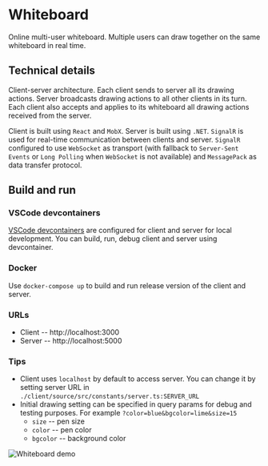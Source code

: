 # Whiteboard

Online multi-user whiteboard. Multiple users can draw together on the same whiteboard in real time.

## Technical details

Client-server architecture. Each client sends to server all its drawing actions. Server broadcasts drawing actions to all other clients in its turn. Each client also accepts and applies to its whiteboard all drawing actions received from the server.

Client is built using `React` and `MobX`. Server is built using `.NET`. `SignalR` is used for real-time communication between clients and server. `SignalR` configured to use `WebSocket` as transport (with fallback to `Server-Sent Events` or `Long Polling` when `WebSocket` is not available) and `MessagePack` as data transfer protocol.

## Build and run

### VSCode devcontainers

[VSCode devcontainers](https://code.visualstudio.com/docs/remote/containers) are configured for client and server for local development. You can build, run, debug client and server using devcontainer.

### Docker

Use `docker-compose up` to build and run release version of the client and server.

### URLs

- Client -- http://localhost:3000
- Server -- http://localhost:5000

### Tips

- Client uses `localhost` by default to access server. You can change it by setting server URL in `./client/source/src/constants/server.ts:SERVER_URL`
- Initial drawing setting can be specified in query params for debug and testing purposes. For example `?color=blue&bgcolor=lime&size=15`
  - `size` -- pen size
  - `color` -- pen color
  - `bgcolor` -- background color

![Whiteboard demo](./Whiteboard.GIF)